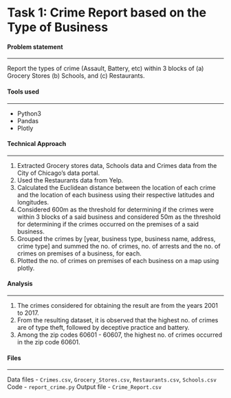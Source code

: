 # Task 1: Crime Report based on the Type of Business

#### Problem statement
----
Report the types of crime (Assault, Battery, etc) within 3 blocks of (a) Grocery Stores (b) Schools, and (c) Restaurants.

#### Tools used
----
- Python3
- Pandas
- Plotly

#### Technical Approach
----
1. Extracted Grocery stores data, Schools data and Crimes data from the City of Chicago’s data portal.
2. Used the Restaurants data from Yelp.
3. Calculated the Euclidean distance between the location of each crime and the location of each business using their respective latitudes and longitudes.
4. Considered 600m as the threshold for determining if the crimes were within 3 blocks of a said business and considered 50m as the threshold for determining if the crimes occurred on the premises of a said business.
5. Grouped the crimes by [year, business type, business name, address, crime type] and summed the no. of crimes, no. of arrests and the no. of crimes on premises of a business, for each.
6. Plotted the no. of crimes on premises of each business on a map using plotly.

#### Analysis
----
1. The crimes considered for obtaining the result are from the years 2001 to 2017.
2. From the resulting dataset, it is observed that the highest no. of crimes are of type theft, followed by deceptive practice and battery.
3. Among the zip codes 60601 - 60607, the highest no. of crimes occurred in the zip code 60601.

#### Files
----
Data files - `Crimes.csv`, `Grocery_Stores.csv`, `Restaurants.csv`, `Schools.csv`
Code - `report_crime.py`
Output file - `Crime_Report.csv`